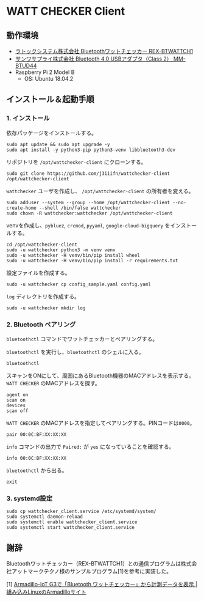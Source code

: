 # WATT CHECKER Client

## 動作環境

- [ラトックシステム株式会社 Bluetoothワットチェッカー REX-BTWATTCH1](http://www.ratocsystems.com/products/subpage/btwattch1.html)
- [サンワサプライ株式会社 Bluetooth 4.0 USBアダプタ（Class 2） MM-BTUD44](https://www.sanwa.co.jp/product/syohin.asp?code=MM-BTUD44)
- Raspberry Pi 2 Model B
    - OS: Ubuntu 18.04.2


## インストール＆起動手順

### 1. インストール

依存パッケージをインストールする。

```
sudo apt update && sudo apt upgrade -y
sudo apt install -y python3-pip python3-venv libbluetooth3-dev
```

リポジトリを `/opt/wattchecker-client` にクローンする。

```
sudo git clone https://github.com/j3iiifn/wattchecker-client /opt/wattchecker-client
```

`wattchecker` ユーザを作成し、 `/opt/wattchecker-client` の所有者を変える。

```
sudo adduser --system --group --home /opt/wattchecker-client --no-create-home --shell /bin/false wattchecker
sudo chown -R wattchecker:wattchecker /opt/wattchecker-client
```

venvを作成し、`pybluez`, `crcmod`, `pyyaml`, `google-cloud-bigquery` をインストールする。

```
cd /opt/wattchecker-client
sudo -u wattchecker python3 -m venv venv
sudo -u wattchecker -H venv/bin/pip install wheel
sudo -u wattchecker -H venv/bin/pip install -r requirements.txt
```

設定ファイルを作成する。

```
sudo -u wattchecker cp config_sample.yaml config.yaml
```

`log` ディレクトリを作成する。

```
sudo -u wattchecker mkdir log
```

### 2. Bluetooth ペアリング

`bluetoothctl` コマンドでワットチェッカーとペアリングする。

`bluetoothctl` を実行し、`bluetoothctl` のシェルに入る。

```
bluetoothctl
```

スキャンをONにして、周囲にあるBluetooth機器のMACアドレスを表示する。
`WATT CHECKER` のMACアドレスを探す。

```
agent on
scan on
devices
scan off
```

`WATT CHECKER` のMACアドレスを指定してペアリングする。PINコードは`0000`。

```
pair 00:0C:BF:XX:XX:XX
```

`info` コマンドの出力で `Paired:` が `yes` になっていることを確認する。

```
info 00:0C:BF:XX:XX:XX
```

`bluetoothctl` から出る。

```
exit
```

### 3. systemd設定

```
sudo cp wattchecker_client.service /etc/systemd/system/
sudo systemctl daemon-reload
sudo systemctl enable wattchecker_client.service
sudo systemctl start wattchecker_client.service
```


## 謝辞

Bluetoothワットチェッカー（REX-BTWATTCH1）との通信プログラムは株式会社アットマークテクノ様のサンプルプログラム[1]を参考に実装した。

[1] [Armadillo-IoT G3で「Bluetooth ワットチェッカー」から計測データを表示 | 組み込みLinuxのArmadilloサイト](https://armadillo.atmark-techno.com/howto/armadillo_rex-btwattch1)
